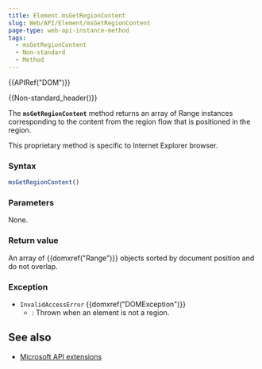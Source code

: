 ```yaml
---
title: Element.msGetRegionContent
slug: Web/API/Element/msGetRegionContent
page-type: web-api-instance-method
tags:
  - msGetRegionContent
  - Non-standard
  - Method
---
```

{{APIRef("DOM")}}

{{Non-standard_header()}}

The **`msGetRegionContent`**  method returns an array of Range instances corresponding to the content from the region flow that is positioned in the region.

This proprietary method is specific to Internet Explorer browser.

### Syntax

```js
msGetRegionContent()
```

### Parameters

None.

### Return value

An array of {{domxref("Range")}} objects sorted by document position and do not overlap.

### Exception

- `InvalidAccessError` {{domxref("DOMException")}}
  - : Thrown when an element is not a region.

## See also

- [Microsoft API extensions](/en-US/docs/Web/API/Microsoft_Extensions)
